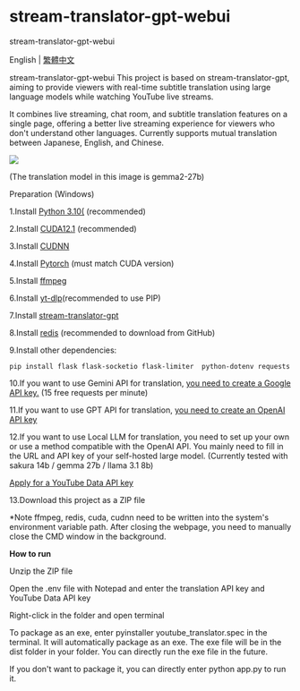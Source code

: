 # **stream-translator-gpt-webui**
stream-translator-gpt-webui 

English | [繁體中文](https://github.com/SakurajimaMai-1202/stream-translator-gpt-webui/blob/main/README_zh_tw.md) 

stream-translator-gpt-webui
This project is based on stream-translator-gpt, aiming to provide viewers with real-time subtitle translation using large language models while watching YouTube live streams.

It combines live streaming, chat room, and subtitle translation features on a single page, offering a better live streaming experience for viewers who don't understand other languages. Currently supports mutual translation between Japanese, English, and Chinese.

![](https://cdn.discordapp.com/attachments/1102904709532098610/1268862352925921384/Clip_2024-08-02_17-24-40.png?ex=66adf7a7&is=66aca627&hm=a7b139f731f73aa51307dc2af91bbd1e9a2b6976e5f33be6c0b4203b734d3dff&)

(The translation model in this image is gemma2-27b)

Preparation (Windows)

1.Install [Python 3.10(](https://www.python.org/downloads/release/python-3100/) (recommended)

2.Install [CUDA12.1](https://developer.nvidia.com/cuda-12-1-0-download-archive) (recommended)

3.Install [CUDNN](https://developer.nvidia.com/rdp/cudnn-archive)

4.Install [Pytorch](https://pytorch.org/get-started/locally/) (must match CUDA version)

5.Install [ffmpeg](https://ffmpeg.org/download.html)

6.Install [yt-dlp](https://github.com/yt-dlp/yt-dlp)(recommended to use PIP)

7.Install [stream-translator-gpt](https://github.com/ionic-bond/stream-translator-gpt)

8.Install [redis](https://github.com/tporadowski/redis/releases) (recommended to download from GitHub)

9.Install other dependencies:

    pip install flask flask-socketio flask-limiter  python-dotenv requests

10.If you want to use Gemini API for translation, [you need to create a Google API key.](https://aistudio.google.com/app/apikey) (15 free requests per minute)

11.If you want to use GPT API for translation, [you need to create an OpenAI API key](https://platform.openai.com/api-keys)

12.If you want to use Local LLM for translation, you need to set up your own or use a method compatible with the OpenAI API. You mainly need to fill in the URL and API key of your self-hosted large model. (Currently tested with sakura 14b / gemma 27b / llama 3.1 8b)

[Apply for a YouTube Data API key](https://gg90052.github.io/blog/yt_api_key/)

13.Download this project as a ZIP file

*Note
ffmpeg, redis, cuda, cudnn need to be written into the system's environment variable path.
After closing the webpage, you need to manually close the CMD window in the background.

**How to run**

Unzip the ZIP file

Open the .env file with Notepad and enter the translation API key and YouTube Data API key

Right-click in the folder and open terminal

To package as an exe, enter pyinstaller youtube_translator.spec in the terminal. It will automatically package as an exe. The exe file will be in the dist folder in your folder. You can directly run the exe file in the future.

If you don't want to package it, you can directly enter python app.py to run it.
